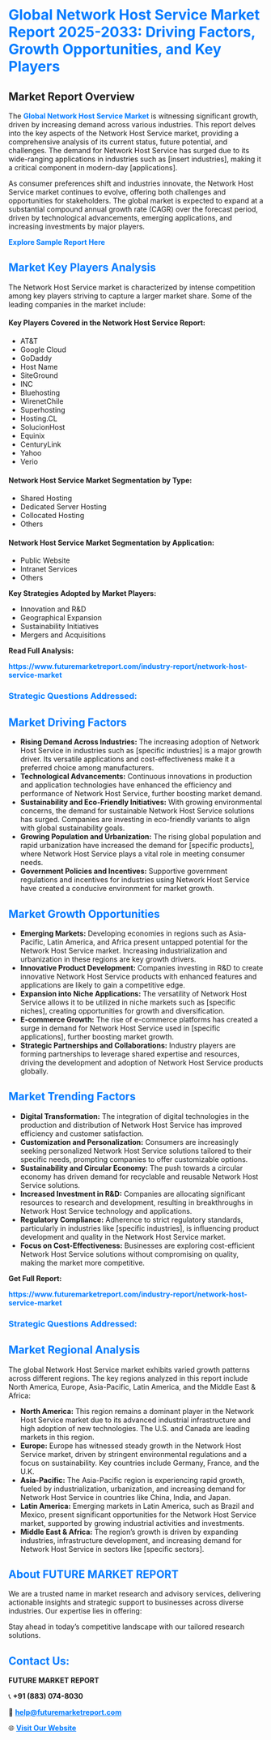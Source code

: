 <h1 style="color: #007BFF;">Global Network Host Service Market Report 2025-2033: Driving Factors, Growth Opportunities, and Key Players</h1>

<section id="overview">
<h2>Market Report Overview</h2>
<p>The <a href="https://www.futuremarketreport.com/industry-report/network-host-service-market" style="color: #007BFF; text-decoration: none;"><strong>Global Network Host Service Market</strong></a> is witnessing significant growth, driven by increasing demand across various industries. This report delves into the key aspects of the Network Host Service market, providing a comprehensive analysis of its current status, future potential, and challenges. The demand for Network Host Service has surged due to its wide-ranging applications in industries such as [insert industries], making it a critical component in modern-day [applications].</p>
<p>As consumer preferences shift and industries innovate, the Network Host Service market continues to evolve, offering both challenges and opportunities for stakeholders. The global market is expected to expand at a substantial compound annual growth rate (CAGR) over the forecast period, driven by technological advancements, emerging applications, and increasing investments by major players.</p>
</section>

<section id="overview">
<p><a href="https://www.futuremarketreport.com/request-sample/reportId=27788" style="color: #007BFF; text-decoration: none;"><strong>Explore Sample Report Here</strong></a></p>
</section>

<section id="key-players">
<h2 style="color: #007BFF;">Market Key Players Analysis</h2>
<p>The Network Host Service market is characterized by intense competition among key players striving to capture a larger market share. Some of the leading companies in the market include:</p>
<h4>Key Players Covered in the Network Host Service Report:</h4>
<ul><li>AT&amp;T</li><li>Google Cloud</li><li>GoDaddy</li><li>Host Name</li><li>SiteGround</li><li>INC</li><li>Bluehosting</li><li>WirenetChile</li><li>Superhosting</li><li>Hosting.CL</li><li>SolucionHost</li><li>Equinix</li><li>CenturyLink</li><li>Yahoo</li><li>Verio</li></ul>
<h4>Network Host Service Market Segmentation by Type:</h4>
<ul><li>Shared Hosting</li><li>Dedicated Server Hosting</li><li>Collocated Hosting</li><li>Others</li></ul>

<h4>Network Host Service Market Segmentation by Application:</h4>
<ul><li>Public Website</li><li>Intranet Services</li><li>Others</li></ul>
<p><strong>Key Strategies Adopted by Market Players:</strong></p>
<ul>
<li>Innovation and R&D</li>
<li>Geographical Expansion</li>
<li>Sustainability Initiatives</li>
<li>Mergers and Acquisitions</li>
</ul>
</section>

<section>
<p><strong>Read Full Analysis: </strong></p><a href="https://www.futuremarketreport.com/industry-report/network-host-service-market" style="color: #007BFF; text-decoration: none;"><strong>https://www.futuremarketreport.com/industry-report/network-host-service-market</strong></a>
<h3 style="color: #007BFF;">Strategic Questions Addressed:</h3>
</section>

<section id="driving-factors">
<h2 style="color: #007BFF;">Market Driving Factors</h2>
<ul>
<li><strong>Rising Demand Across Industries:</strong> The increasing adoption of Network Host Service in industries such as [specific industries] is a major growth driver. Its versatile applications and cost-effectiveness make it a preferred choice among manufacturers.</li>
<li><strong>Technological Advancements:</strong> Continuous innovations in production and application technologies have enhanced the efficiency and performance of Network Host Service, further boosting market demand.</li>
<li><strong>Sustainability and Eco-Friendly Initiatives:</strong> With growing environmental concerns, the demand for sustainable Network Host Service solutions has surged. Companies are investing in eco-friendly variants to align with global sustainability goals.</li>
<li><strong>Growing Population and Urbanization:</strong> The rising global population and rapid urbanization have increased the demand for [specific products], where Network Host Service plays a vital role in meeting consumer needs.</li>
<li><strong>Government Policies and Incentives:</strong> Supportive government regulations and incentives for industries using Network Host Service have created a conducive environment for market growth.</li>
</ul>
</section>

<section id="growth-opportunities">
<h2 style="color: #007BFF;">Market Growth Opportunities</h2>
<ul>
<li><strong>Emerging Markets:</strong> Developing economies in regions such as Asia-Pacific, Latin America, and Africa present untapped potential for the Network Host Service market. Increasing industrialization and urbanization in these regions are key growth drivers.</li>
<li><strong>Innovative Product Development:</strong> Companies investing in R&D to create innovative Network Host Service products with enhanced features and applications are likely to gain a competitive edge.</li>
<li><strong>Expansion into Niche Applications:</strong> The versatility of Network Host Service allows it to be utilized in niche markets such as [specific niches], creating opportunities for growth and diversification.</li>
<li><strong>E-commerce Growth:</strong> The rise of e-commerce platforms has created a surge in demand for Network Host Service used in [specific applications], further boosting market growth.</li>
<li><strong>Strategic Partnerships and Collaborations:</strong> Industry players are forming partnerships to leverage shared expertise and resources, driving the development and adoption of Network Host Service products globally.</li>
</ul>
</section>

<section id="trending-factors">
<h2 style="color: #007BFF;">Market Trending Factors</h2>
<ul>
<li><strong>Digital Transformation:</strong> The integration of digital technologies in the production and distribution of Network Host Service has improved efficiency and customer satisfaction.</li>
<li><strong>Customization and Personalization:</strong> Consumers are increasingly seeking personalized Network Host Service solutions tailored to their specific needs, prompting companies to offer customizable options.</li>
<li><strong>Sustainability and Circular Economy:</strong> The push towards a circular economy has driven demand for recyclable and reusable Network Host Service solutions.</li>
<li><strong>Increased Investment in R&D:</strong> Companies are allocating significant resources to research and development, resulting in breakthroughs in Network Host Service technology and applications.</li>
<li><strong>Regulatory Compliance:</strong> Adherence to strict regulatory standards, particularly in industries like [specific industries], is influencing product development and quality in the Network Host Service market.</li>
<li><strong>Focus on Cost-Effectiveness:</strong> Businesses are exploring cost-efficient Network Host Service solutions without compromising on quality, making the market more competitive.</li>
</ul>
</section>

<section>
<p><strong>Get Full Report: </strong></p><a href="https://www.futuremarketreport.com/industry-report/network-host-service-market" style="color: #007BFF; text-decoration: none;"><strong>https://www.futuremarketreport.com/industry-report/network-host-service-market</strong></a>
<h3 style="color: #007BFF;">Strategic Questions Addressed:</h3>
</section>


<section id="regional-analysis">
<h2 style="color: #007BFF;">Market Regional Analysis</h2>
<p>The global Network Host Service market exhibits varied growth patterns across different regions. The key regions analyzed in this report include North America, Europe, Asia-Pacific, Latin America, and the Middle East & Africa:</p>
<ul>
<li><strong>North America:</strong> This region remains a dominant player in the Network Host Service market due to its advanced industrial infrastructure and high adoption of new technologies. The U.S. and Canada are leading markets in this region.</li>
<li><strong>Europe:</strong> Europe has witnessed steady growth in the Network Host Service market, driven by stringent environmental regulations and a focus on sustainability. Key countries include Germany, France, and the U.K.</li>
<li><strong>Asia-Pacific:</strong> The Asia-Pacific region is experiencing rapid growth, fueled by industrialization, urbanization, and increasing demand for Network Host Service in countries like China, India, and Japan.</li>
<li><strong>Latin America:</strong> Emerging markets in Latin America, such as Brazil and Mexico, present significant opportunities for the Network Host Service market, supported by growing industrial activities and investments.</li>
<li><strong>Middle East & Africa:</strong> The region’s growth is driven by expanding industries, infrastructure development, and increasing demand for Network Host Service in sectors like [specific sectors].</li>
</ul>
</section>

<footer>
<h2 style="color: #007BFF;">About FUTURE MARKET REPORT</h2>
<p>We are a trusted name in market research and advisory services, delivering actionable insights and strategic support to businesses across diverse industries. Our expertise lies in offering:</p>

<p>Stay ahead in today’s competitive landscape with our tailored research solutions.</p>

<h2 style="color: #007BFF;">Contact Us:</h2>
<p><strong>FUTURE MARKET REPORT</strong></p>
<p>📞 <strong>+91 (883) 074-8030</strong></p>
<p>📧 <strong><a href="mailto:help@futuremarketreport.com" style="color: #007BFF;">help@futuremarketreport.com</a></strong></p>
<p>🌐 <strong><a href="https://www.futuremarketreport.com/" style="color: #007BFF;">Visit Our Website</a></strong></p>
</footer>